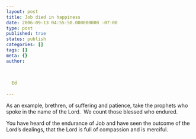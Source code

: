 ```yaml
---
layout: post
title: Job died in happiness
date: 2006-09-13 04:55:50.000000000 -07:00
type: post
published: true
status: publish
categories: []
tags: []
meta: {}
author:
  
  
  
  Ed
  
---
```

<p>As an example, brethren, of suffering and patience, take the prophets who spoke in the name of the Lord.  We count those blessed who endured.</p>
<p>You have heard of the endurance of Job and have seen the outcome of the Lord’s dealings, that the Lord is full of compassion and is merciful.</p>
